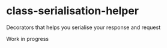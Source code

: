 # class-serialisation-helper

Decorators that helps you serialise your response and request

Work in progress
